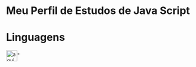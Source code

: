 

<!--
**Dezidero/Dezidero** is a ✨ _special_ ✨ repository because its `README.md` (this file) appears on your GitHub profile.

Here are some ideas to get you started:

- 🔭 I’m currently working on ...
- 🌱 I’m currently learning ...
- 👯 I’m looking to collaborate on ...
- 🤔 I’m looking for help with ...
- 💬 Ask me about ...
- 📫 How to reach me: ...
- 😄 Pronouns: ...
- ⚡ Fun fact: ...
-->

<h1>
  Meu Perfil de Estudos de <strong> Java Script </strong>
</h1>

<div style:="display: inline_block">
 <h1> Linguagens </h1>
  <img align="center" alt="aqui tem um código de JS" height="30" widht="40"
  "https://cdn.jsdelivr.net/gh/devicons/devicon/icons/javascript/javascript-original.svg" />"     
  
  
</div> 
  
